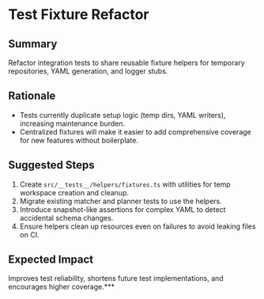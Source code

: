 # Test Fixture Refactor

## Summary

Refactor integration tests to share reusable fixture helpers for temporary repositories, YAML generation, and logger stubs.

## Rationale

- Tests currently duplicate setup logic (temp dirs, YAML writers), increasing maintenance burden.
- Centralized fixtures will make it easier to add comprehensive coverage for new features without boilerplate.

## Suggested Steps

1. Create `src/__tests__/helpers/fixtures.ts` with utilities for temp workspace creation and cleanup.
2. Migrate existing matcher and planner tests to use the helpers.
3. Introduce snapshot-like assertions for complex YAML to detect accidental schema changes.
4. Ensure helpers clean up resources even on failures to avoid leaking files on CI.

## Expected Impact

Improves test reliability, shortens future test implementations, and encourages higher coverage.\*\*\*
